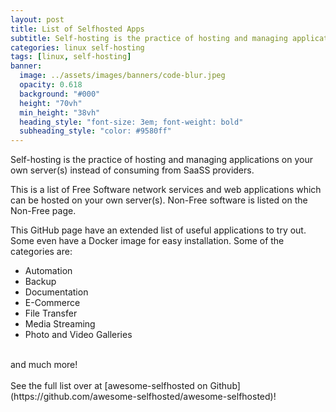 ```yaml
---
layout: post
title: List of Selfhosted Apps
subtitle: Self-hosting is the practice of hosting and managing applications on your own server(s) instead of consuming from SaaSS providers.
categories: linux self-hosting
tags: [linux, self-hosting]
banner:
  image: ../assets/images/banners/code-blur.jpeg
  opacity: 0.618
  background: "#000"
  height: "70vh"
  min_height: "38vh"
  heading_style: "font-size: 3em; font-weight: bold"
  subheading_style: "color: #9580ff"
---
```


Self-hosting is the practice of hosting and managing applications on your own server(s) instead of consuming from SaaSS providers.

This is a list of Free Software network services and web applications which can be hosted on your own server(s). Non-Free software is listed on the Non-Free page.

This GitHub page have an extended list of useful applications to try out. Some even have a Docker image for easy installation. Some of the categories are:
* Automation
* Backup
* Documentation
* E-Commerce
* File Transfer
* Media Streaming
* Photo and Video Galleries
<br />
and much more!
<br />
<br />
See the full list over at [awesome-selfhosted on Github](https://github.com/awesome-selfhosted/awesome-selfhosted)!
